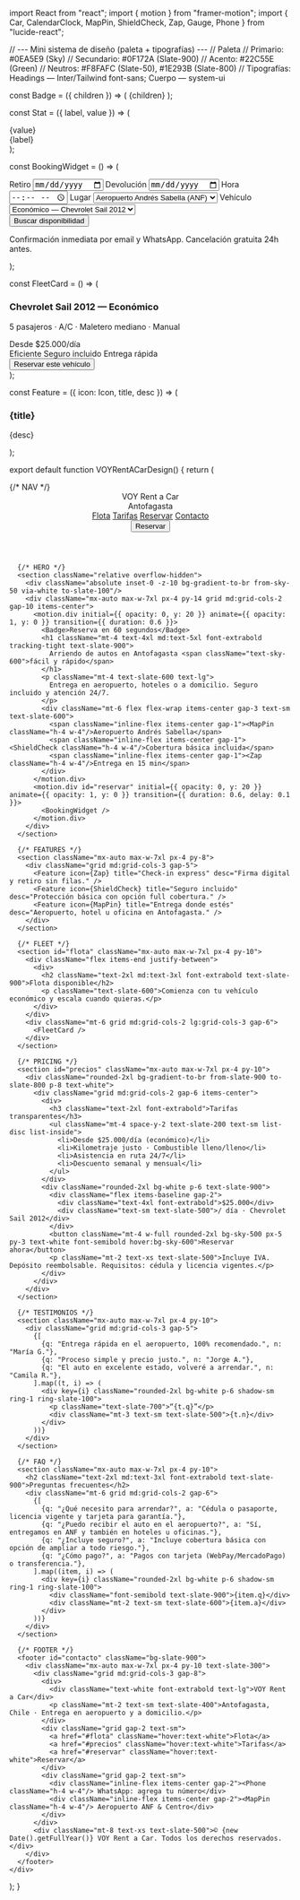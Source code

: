 import React from "react";
import { motion } from "framer-motion";
import { Car, CalendarClock, MapPin, ShieldCheck, Zap, Gauge, Phone } from "lucide-react";

// --- Mini sistema de diseño (paleta + tipografías) ---
// Paleta
// Primario: #0EA5E9 (Sky)
// Secundario: #0F172A (Slate-900)
// Acento: #22C55E (Green)
// Neutros: #F8FAFC (Slate-50), #1E293B (Slate-800)
// Tipografías: Headings — Inter/Tailwind font-sans; Cuerpo — system-ui

const Badge = ({ children }) => (
  <span className="inline-flex items-center rounded-full bg-sky-100 px-3 py-1 text-sky-700 text-xs font-semibold">
    {children}
  </span>
);

const Stat = ({ label, value }) => (
  <div className="rounded-2xl bg-white p-5 shadow-sm ring-1 ring-slate-100">
    <div className="text-3xl font-bold text-slate-900">{value}</div>
    <div className="mt-1 text-sm text-slate-500">{label}</div>
  </div>
);

const BookingWidget = () => (
  <div className="rounded-2xl bg-white p-5 shadow-xl ring-1 ring-slate-100 grid gap-3">
    <div className="grid grid-cols-1 md:grid-cols-2 gap-3">
      <label className="grid gap-1">
        <span className="text-sm text-slate-600">Retiro</span>
        <input type="date" className="rounded-xl border border-slate-200 p-3 outline-none focus:ring-2 focus:ring-sky-300" />
      </label>
      <label className="grid gap-1">
        <span className="text-sm text-slate-600">Devolución</span>
        <input type="date" className="rounded-xl border border-slate-200 p-3 outline-none focus:ring-2 focus:ring-sky-300" />
      </label>
      <label className="grid gap-1">
        <span className="text-sm text-slate-600">Hora</span>
        <input type="time" className="rounded-xl border border-slate-200 p-3 outline-none focus:ring-2 focus:ring-sky-300" />
      </label>
      <label className="grid gap-1">
        <span className="text-sm text-slate-600">Lugar</span>
        <select className="rounded-xl border border-slate-200 p-3 outline-none focus:ring-2 focus:ring-sky-300">
          <option>Aeropuerto Andrés Sabella (ANF)</option>
          <option>Oficina Centro</option>
          <option>Entrega a domicilio (Antofagasta)</option>
        </select>
      </label>
      <label className="grid gap-1 md:col-span-2">
        <span className="text-sm text-slate-600">Vehículo</span>
        <select className="rounded-xl border border-slate-200 p-3 outline-none focus:ring-2 focus:ring-sky-300">
          <option>Económico — Chevrolet Sail 2012</option>
        </select>
      </label>
    </div>
    <button className="mt-2 inline-flex items-center justify-center gap-2 rounded-2xl bg-sky-500 px-5 py-3 text-white font-semibold shadow hover:bg-sky-600 focus:outline-none focus:ring-2 focus:ring-offset-2 focus:ring-sky-400">
      <CalendarClock className="h-5 w-5" /> Buscar disponibilidad
    </button>
    <p className="text-xs text-slate-500">Confirmación inmediata por email y WhatsApp. Cancelación gratuita 24h antes.</p>
  </div>
);

const FleetCard = () => (
  <div className="grid gap-4 rounded-2xl bg-white p-5 shadow-xl ring-1 ring-slate-100">
    <div className="aspect-[16/9] rounded-xl bg-gradient-to-br from-sky-100 to-slate-100 flex items-center justify-center">
      <Car className="h-16 w-16 text-slate-500" />
    </div>
    <div className="flex items-start justify-between">
      <div>
        <h3 className="text-lg font-semibold text-slate-900">Chevrolet Sail 2012 — Económico</h3>
        <p className="text-sm text-slate-600">5 pasajeros · A/C · Maletero mediano · Manual</p>
      </div>
      <Badge>Desde $25.000/día</Badge>
    </div>
    <div className="flex flex-wrap items-center gap-3 text-sm text-slate-600">
      <span className="inline-flex items-center gap-1"><Gauge className="h-4 w-4"/>Eficiente</span>
      <span className="inline-flex items-center gap-1"><ShieldCheck className="h-4 w-4"/>Seguro incluido</span>
      <span className="inline-flex items-center gap-1"><Zap className="h-4 w-4"/>Entrega rápida</span>
    </div>
    <button className="inline-flex items-center justify-center gap-2 rounded-2xl bg-slate-900 px-5 py-3 text-white font-semibold hover:bg-slate-800">
      Reservar este vehículo
    </button>
  </div>
);

const Feature = ({ icon: Icon, title, desc }) => (
  <div className="rounded-2xl bg-white p-6 shadow-sm ring-1 ring-slate-100">
    <div className="flex items-center gap-3">
      <div className="rounded-xl bg-sky-100 p-2"><Icon className="h-5 w-5 text-sky-700"/></div>
      <h3 className="text-base font-semibold text-slate-900">{title}</h3>
    </div>
    <p className="mt-3 text-sm text-slate-600">{desc}</p>
  </div>
);

export default function VOYRentACarDesign() {
  return (
    <div className="min-h-screen bg-gradient-to-b from-slate-50 to-white">
      {/* NAV */}
      <header className="sticky top-0 z-30 backdrop-blur bg-white/70 border-b border-slate-200/60">
        <div className="mx-auto max-w-7xl px-4 py-3 flex items-center justify-between">
          <div className="flex items-center gap-3">
            <div className="h-9 w-9 rounded-2xl bg-sky-500"/>
            <div className="leading-tight">
              <div className="font-extrabold text-slate-900">VOY Rent a Car</div>
              <div className="text-xs text-slate-500">Antofagasta</div>
            </div>
          </div>
          <nav className="hidden md:flex items-center gap-6 text-sm text-slate-700">
            <a href="#flota" className="hover:text-slate-900">Flota</a>
            <a href="#precios" className="hover:text-slate-900">Tarifas</a>
            <a href="#reservar" className="hover:text-slate-900">Reservar</a>
            <a href="#contacto" className="hover:text-slate-900">Contacto</a>
          </nav>
          <button className="inline-flex items-center gap-2 rounded-2xl bg-slate-900 px-4 py-2 text-white text-sm font-semibold">
            <CalendarClock className="h-4 w-4"/> Reservar
          </button>
        </div>
      </header>

      {/* HERO */}
      <section className="relative overflow-hidden">
        <div className="absolute inset-0 -z-10 bg-gradient-to-br from-sky-50 via-white to-slate-100"/>
        <div className="mx-auto max-w-7xl px-4 py-14 grid md:grid-cols-2 gap-10 items-center">
          <motion.div initial={{ opacity: 0, y: 20 }} animate={{ opacity: 1, y: 0 }} transition={{ duration: 0.6 }}>
            <Badge>Reserva en 60 segundos</Badge>
            <h1 className="mt-4 text-4xl md:text-5xl font-extrabold tracking-tight text-slate-900">
              Arriendo de autos en Antofagasta <span className="text-sky-600">fácil y rápido</span>
            </h1>
            <p className="mt-4 text-slate-600 text-lg">
              Entrega en aeropuerto, hoteles o a domicilio. Seguro incluido y atención 24/7.
            </p>
            <div className="mt-6 flex flex-wrap items-center gap-3 text-sm text-slate-600">
              <span className="inline-flex items-center gap-1"><MapPin className="h-4 w-4"/>Aeropuerto Andrés Sabella</span>
              <span className="inline-flex items-center gap-1"><ShieldCheck className="h-4 w-4"/>Cobertura básica incluida</span>
              <span className="inline-flex items-center gap-1"><Zap className="h-4 w-4"/>Entrega en 15 min</span>
            </div>
          </motion.div>
          <motion.div id="reservar" initial={{ opacity: 0, y: 20 }} animate={{ opacity: 1, y: 0 }} transition={{ duration: 0.6, delay: 0.1 }}>
            <BookingWidget />
          </motion.div>
        </div>
      </section>

      {/* FEATURES */}
      <section className="mx-auto max-w-7xl px-4 py-8">
        <div className="grid md:grid-cols-3 gap-5">
          <Feature icon={Zap} title="Check-in express" desc="Firma digital y retiro sin filas." />
          <Feature icon={ShieldCheck} title="Seguro incluido" desc="Protección básica con opción full cobertura." />
          <Feature icon={MapPin} title="Entrega donde estés" desc="Aeropuerto, hotel u oficina en Antofagasta." />
        </div>
      </section>

      {/* FLEET */}
      <section id="flota" className="mx-auto max-w-7xl px-4 py-10">
        <div className="flex items-end justify-between">
          <div>
            <h2 className="text-2xl md:text-3xl font-extrabold text-slate-900">Flota disponible</h2>
            <p className="text-slate-600">Comienza con tu vehículo económico y escala cuando quieras.</p>
          </div>
        </div>
        <div className="mt-6 grid md:grid-cols-2 lg:grid-cols-3 gap-6">
          <FleetCard />
        </div>
      </section>

      {/* PRICING */}
      <section id="precios" className="mx-auto max-w-7xl px-4 py-10">
        <div className="rounded-2xl bg-gradient-to-br from-slate-900 to-slate-800 p-8 text-white">
          <div className="grid md:grid-cols-2 gap-6 items-center">
            <div>
              <h3 className="text-2xl font-extrabold">Tarifas transparentes</h3>
              <ul className="mt-4 space-y-2 text-slate-200 text-sm list-disc list-inside">
                <li>Desde $25.000/día (económico)</li>
                <li>Kilometraje justo · Combustible lleno/lleno</li>
                <li>Asistencia en ruta 24/7</li>
                <li>Descuento semanal y mensual</li>
              </ul>
            </div>
            <div className="rounded-2xl bg-white p-6 text-slate-900">
              <div className="flex items-baseline gap-2">
                <div className="text-4xl font-extrabold">$25.000</div>
                <div className="text-sm text-slate-500">/ día · Chevrolet Sail 2012</div>
              </div>
              <button className="mt-4 w-full rounded-2xl bg-sky-500 px-5 py-3 text-white font-semibold hover:bg-sky-600">Reservar ahora</button>
              <p className="mt-2 text-xs text-slate-500">Incluye IVA. Depósito reembolsable. Requisitos: cédula y licencia vigentes.</p>
            </div>
          </div>
        </div>
      </section>

      {/* TESTIMONIOS */}
      <section className="mx-auto max-w-7xl px-4 py-10">
        <div className="grid md:grid-cols-3 gap-5">
          {[
            {q: "Entrega rápida en el aeropuerto, 100% recomendado.", n: "María G."},
            {q: "Proceso simple y precio justo.", n: "Jorge A."},
            {q: "El auto en excelente estado, volveré a arrendar.", n: "Camila R."},
          ].map((t, i) => (
            <div key={i} className="rounded-2xl bg-white p-6 shadow-sm ring-1 ring-slate-100">
              <p className="text-slate-700">“{t.q}”</p>
              <div className="mt-3 text-sm text-slate-500">{t.n}</div>
            </div>
          ))}
        </div>
      </section>

      {/* FAQ */}
      <section className="mx-auto max-w-7xl px-4 py-10">
        <h2 className="text-2xl md:text-3xl font-extrabold text-slate-900">Preguntas frecuentes</h2>
        <div className="mt-6 grid md:grid-cols-2 gap-6">
          {[
            {q: "¿Qué necesito para arrendar?", a: "Cédula o pasaporte, licencia vigente y tarjeta para garantía."},
            {q: "¿Puedo recibir el auto en el aeropuerto?", a: "Sí, entregamos en ANF y también en hoteles u oficinas."},
            {q: "¿Incluye seguro?", a: "Incluye cobertura básica con opción de ampliar a todo riesgo."},
            {q: "¿Cómo pago?", a: "Pagos con tarjeta (WebPay/MercadoPago) o transferencia."},
          ].map((item, i) => (
            <div key={i} className="rounded-2xl bg-white p-6 shadow-sm ring-1 ring-slate-100">
              <div className="font-semibold text-slate-900">{item.q}</div>
              <div className="mt-2 text-sm text-slate-600">{item.a}</div>
            </div>
          ))}
        </div>
      </section>

      {/* FOOTER */}
      <footer id="contacto" className="bg-slate-900">
        <div className="mx-auto max-w-7xl px-4 py-10 text-slate-300">
          <div className="grid md:grid-cols-3 gap-8">
            <div>
              <div className="text-white font-extrabold text-lg">VOY Rent a Car</div>
              <p className="mt-2 text-sm text-slate-400">Antofagasta, Chile · Entrega en aeropuerto y a domicilio.</p>
            </div>
            <div className="grid gap-2 text-sm">
              <a href="#flota" className="hover:text-white">Flota</a>
              <a href="#precios" className="hover:text-white">Tarifas</a>
              <a href="#reservar" className="hover:text-white">Reservar</a>
            </div>
            <div className="grid gap-2 text-sm">
              <div className="inline-flex items-center gap-2"><Phone className="h-4 w-4"/> WhatsApp: agrega tu número</div>
              <div className="inline-flex items-center gap-2"><MapPin className="h-4 w-4"/> Aeropuerto ANF & Centro</div>
            </div>
          </div>
          <div className="mt-8 text-xs text-slate-500">© {new Date().getFullYear()} VOY Rent a Car. Todos los derechos reservados.</div>
        </div>
      </footer>
    </div>
  );
}
